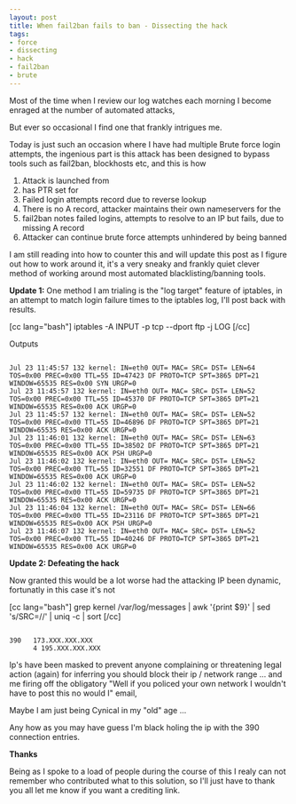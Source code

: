 ```yaml
--- 
layout: post
title: When fail2ban fails to ban - Dissecting the hack
tags: 
- force
- dissecting
- hack
- fail2ban
- brute
---
```

Most of the time when I review our log watches each morning I become enraged at the number of automated attacks,

But ever so occasional I find one that frankly intrigues me.

Today is just such an occasion where I have had multiple Brute force login attempts, the ingenious part is this attack has been designed to bypass tools such as fail2ban, blockhosts etc, and this is how
<ol>
	<li>Attack is launched from <strong></strong></li>
	<li><strong></strong> has PTR set for <strong></strong></li>
	<li>Failed login attempts record <strong></strong> due to reverse lookup</li>
	<li>There is no A record, attacker maintains their own nameservers for the <strong></strong></li>
	<li>fail2ban notes failed logins, attempts to resolve <strong></strong> to an IP but fails, due to missing A record</li>
	<li> Attacker can continue brute force attempts unhindered by being banned</li>
</ol>
I am still reading into how to counter this and will update this post as I figure out how to work around it, it's a very sneaky and frankly quiet clever method of working around most automated blacklisting/banning tools.

<strong>Update 1:</strong>
One method I am trialing is the "log target" feature of iptables, in an attempt to match login failure times to the iptables log, I'll post back with results.

[cc lang="bash"]
iptables -A INPUT -p tcp --dport ftp -j LOG
[/cc]

Outputs

<code>
Jul 23 11:45:57 132 kernel: IN=eth0 OUT= MAC=<mac addr> SRC=<connecitng ip> DST=<server ip> LEN=64 TOS=0x00 PREC=0x00 TTL=55 ID=47423 DF PROTO=TCP SPT=3865 DPT=21 WINDOW=65535 RES=0x00 SYN URGP=0 
Jul 23 11:45:57 132 kernel: IN=eth0 OUT= MAC=<mac addr> SRC=<connecitng ip> DST=<server ip> LEN=52 TOS=0x00 PREC=0x00 TTL=55 ID=45370 DF PROTO=TCP SPT=3865 DPT=21 WINDOW=65535 RES=0x00 ACK URGP=0 
Jul 23 11:45:57 132 kernel: IN=eth0 OUT= MAC=<mac addr> SRC=<connecitng ip> DST=<server ip> LEN=52 TOS=0x00 PREC=0x00 TTL=55 ID=46896 DF PROTO=TCP SPT=3865 DPT=21 WINDOW=65535 RES=0x00 ACK URGP=0 
Jul 23 11:46:01 132 kernel: IN=eth0 OUT= MAC=<mac addr> SRC=<connecitng ip> DST=<server ip> LEN=63 TOS=0x00 PREC=0x00 TTL=55 ID=38502 DF PROTO=TCP SPT=3865 DPT=21 WINDOW=65535 RES=0x00 ACK PSH URGP=0 
Jul 23 11:46:02 132 kernel: IN=eth0 OUT= MAC=<mac addr> SRC=<connecitng ip> DST=<server ip> LEN=52 TOS=0x00 PREC=0x00 TTL=55 ID=32551 DF PROTO=TCP SPT=3865 DPT=21 WINDOW=65535 RES=0x00 ACK URGP=0 
Jul 23 11:46:02 132 kernel: IN=eth0 OUT= MAC=<mac addr> SRC=<connecitng ip> DST=<server ip> LEN=52 TOS=0x00 PREC=0x00 TTL=55 ID=59735 DF PROTO=TCP SPT=3865 DPT=21 WINDOW=65535 RES=0x00 ACK URGP=0 
Jul 23 11:46:04 132 kernel: IN=eth0 OUT= MAC=<mac addr> SRC=<connecitng ip> DST=<server ip> LEN=66 TOS=0x00 PREC=0x00 TTL=55 ID=23116 DF PROTO=TCP SPT=3865 DPT=21 WINDOW=65535 RES=0x00 ACK PSH URGP=0 
Jul 23 11:46:07 132 kernel: IN=eth0 OUT= MAC=<mac addr> SRC=<connecitng ip> DST=<server ip> LEN=52 TOS=0x00 PREC=0x00 TTL=55 ID=40246 DF PROTO=TCP SPT=3865 DPT=21 WINDOW=65535 RES=0x00 ACK URGP=0 
</code>

<strong>Update 2: Defeating the hack</strong>

Now granted this would be a lot worse had the attacking IP been dynamic, fortunatly in this case it's not

[cc lang="bash"]
grep kernel /var/log/messages | awk '{print $9}' | sed 's/SRC=//' | uniq -c | sort
[/cc]

<code>
390   173.XXX.XXX.XXX
      4 195.XXX.XXX.XXX
</code>

Ip's have been masked to prevent anyone complaining or threatening legal action (again) for inferring you should block their ip / network range ... and me firing off the obligatory "Well if you policed your own network I wouldn't have to post this no would I" email, 

Maybe I am just being Cynical in my "old" age ...

Any how as you may have guess I'm black holing the ip with the 390 connection entries.

<strong>Thanks</strong>

Being as I spoke to a load of people during the course of this I realy can not remember who contributed what to this solution, so I'll just have to thank you all let me know if you want a crediting link.



